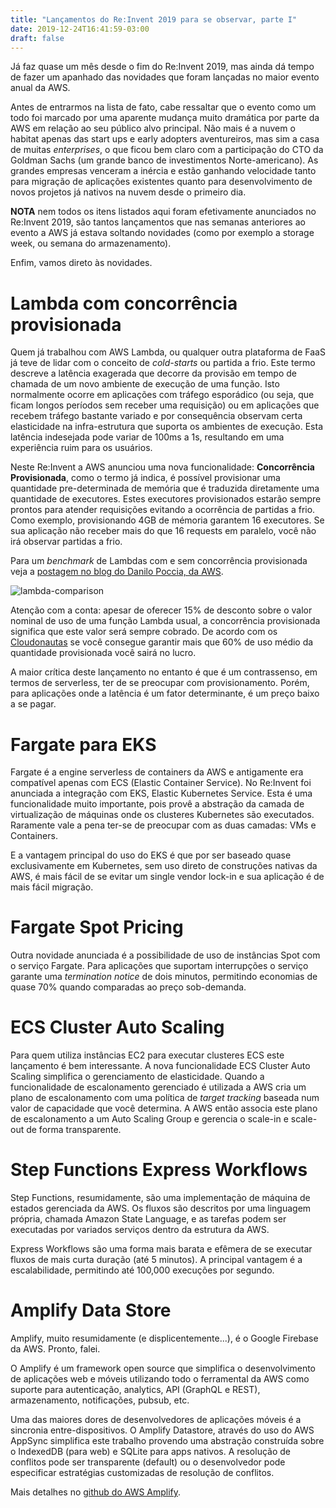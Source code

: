 ```yaml
---
title: "Lançamentos do Re:Invent 2019 para se observar, parte I"
date: 2019-12-24T16:41:59-03:00
draft: false
---
```


Já faz quase um mês desde o fim do Re:Invent 2019, mas ainda dá tempo de fazer um apanhado das novidades que foram lançadas no maior evento anual da AWS.

Antes de entrarmos na lista de fato, cabe ressaltar que o evento como um todo foi marcado por uma aparente mudança muito dramática por parte da AWS em relação ao seu público alvo principal. Não mais é a nuvem o habitat apenas das start ups e early adopters aventureiros, mas sim a casa de muitas *enterprises*, o que ficou bem claro com a participação do CTO da Goldman Sachs (um grande banco de investimentos Norte-americano). As grandes empresas venceram a inércia e estão ganhando velocidade tanto para migração de aplicações existentes quanto para desenvolvimento de novos projetos já nativos na nuvem desde o primeiro dia.

**NOTA** nem todos os itens listados aqui foram efetivamente anunciados no Re:Invent 2019, são tantos lançamentos que nas semanas anteriores ao evento a AWS já estava soltando novidades (como por exemplo a storage week, ou semana do armazenamento).

Enfim, vamos direto às novidades.

# Lambda com concorrência provisionada

Quem já trabalhou com AWS Lambda, ou qualquer outra plataforma de FaaS já teve de lidar com o conceito de *cold-starts* ou partida a frio. Este termo descreve a latência exagerada que decorre da provisão em tempo de chamada de um novo ambiente de execução de uma função. Isto normalmente ocorre em aplicações com tráfego esporádico (ou seja, que ficam longos períodos sem receber uma requisição) ou em aplicações que recebem tráfego bastante variado e por consequência observam certa elasticidade na infra-estrutura que suporta os ambientes de execução. Esta latência indesejada pode variar de 100ms a 1s, resultando em uma experiência ruim para os usuários.

Neste Re:Invent a AWS anunciou uma nova funcionalidade: **Concorrência Provisionada**, como o termo já indica, é possível provisionar uma quantidade pre-determinada de memória que é traduzida diretamente uma quantidade de executores. Estes executores provisionados estarão sempre prontos para atender requisições evitando a ocorrência de partidas a frio. Como exemplo, provisionando 4GB de mémoria garantem 16 executores. Se sua aplicação não receber mais do que 16 requests em paralelo, você não irá observar partidas a frio.

Para um *benchmark* de Lambdas com e sem concorrência provisionada veja a [postagem no blog do Danilo Poccia, da AWS](https://aws.amazon.com/blogs/aws/new-provisioned-concurrency-for-lambda-functions/).

![lambda-comparison](https://d2908q01vomqb2.cloudfront.net/da4b9237bacccdf19c0760cab7aec4a8359010b0/2019/11/24/aws-lambda-provisioned-concurrency-comparison-graph.png)

Atenção com a conta: apesar de oferecer 15% de desconto sobre o valor nominal de uso de uma função Lambda usual, a concorrência provisionada significa que este valor será sempre cobrado. De acordo com os [Cloudonautas](https://podcasts.google.com/?feed=aHR0cHM6Ly9wb2RjYXN0LmNsb3Vkb25hdXQuaW8vZmVlZC9hYWM&episode=YWM2ZTRhZjE4YTRiZDY4MTRkZWQ4YjE0ODViYjY4ZmU&hl=en-BR&ved=2ahUKEwjhldXqis_mAhXiHbkGHaSbD1sQjrkEegQIARAE&ep=6&at=1577217968299) se você consegue garantir mais que 60% de uso médio da quantidade provisionada você sairá no lucro.

A maior crítica deste lançamento no entanto é que é um contrassenso, em termos de serverless, ter de se preocupar com provisionamento. Porém, para aplicações onde a latência é um fator determinante, é um preço baixo a se pagar.

# Fargate para EKS

Fargate é a engine serverless de containers da AWS e antigamente era compatível apenas com ECS (Elastic Container Service). No Re:Invent foi anunciada a integração com EKS, Elastic Kubernetes Service. Esta é uma funcionalidade muito importante, pois provê a abstração da camada de virtualização de máquinas onde os clusteres Kubernetes são executados. Raramente vale a pena ter-se de preocupar com as duas camadas: VMs e Containers.

E a vantagem principal do uso do EKS é que por ser baseado quase exclusivamente em Kubernetes, sem uso direto de construções nativas da AWS, é mais fácil de se evitar um single vendor lock-in e sua aplicação é de mais fácil migração.

# Fargate Spot Pricing

Outra novidade anunciada é a possibilidade de uso de instâncias Spot com o serviço Fargate. Para aplicações que suportam interrupções o serviço garante uma *termination notice* de dois minutos, permitindo economias de quase 70% quando comparadas ao preço sob-demanda.

# ECS Cluster Auto Scaling

Para quem utiliza instâncias EC2 para executar clusteres ECS este lançamento é bem interessante. A nova funcionalidade ECS Cluster Auto Scaling simplifica o gerenciamento de elasticidade. Quando a funcionalidade de escalonamento gerenciado é utilizada a AWS cria um plano de escalonamento com uma política de *target tracking* baseada num valor de capacidade que você determina. A AWS então associa este plano de escalonamento a um Auto Scaling Group e gerencia o scale-in e scale-out de forma transparente.

# Step Functions Express Workflows

Step Functions, resumidamente, são uma implementação de máquina de estados gerenciada da AWS. Os fluxos são descritos por uma linguagem própria, chamada Amazon State Language, e as tarefas podem ser executadas por variados serviços dentro da estrutura da AWS.

Express Workflows são uma forma mais barata e efêmera de se executar fluxos de mais curta duração (até 5 minutos). A principal vantagem é a escalabilidade, permitindo até 100,000 execuções por segundo.

# Amplify Data Store

Amplify, muito resumidamente (e displicentemente...), é o Google Firebase da AWS. Pronto, falei.

O Amplify é um framework open source que simplifica o desenvolvimento de aplicações web e móveis utilizando todo o ferramental da AWS como suporte para autenticação, analytics, API (GraphQL e REST), armazenamento, notificações, pubsub, etc.

Uma das maiores dores de desenvolvedores de aplicações móveis é a sincronia entre-dispositivos. O Amplify Datastore, através do uso do AWS AppSync simplifica este trabalho provendo uma abstração construída sobre o IndexedDB (para web) e SQLite para apps nativos. A resolução de conflitos pode ser transparente (default) ou o desenvolvedor pode especificar estratégias customizadas de resolução de conflitos.

Mais detalhes no [github do AWS Amplify](https://aws-amplify.github.io/docs/js/datastore).
